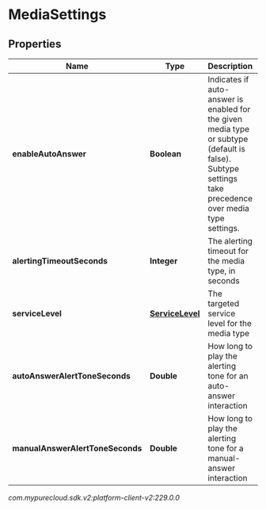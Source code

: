 # MediaSettings


## Properties

| Name | Type | Description | Notes |
| ------------ | ------------- | ------------- | ------------- |
| **enableAutoAnswer** | **Boolean** | Indicates if auto-answer is enabled for the given media type or subtype (default is false).  Subtype settings take precedence over media type settings. |  [optional] |
| **alertingTimeoutSeconds** | **Integer** | The alerting timeout for the media type, in seconds |  [optional] |
| **serviceLevel** | [**ServiceLevel**](ServiceLevel) | The targeted service level for the media type |  [optional] |
| **autoAnswerAlertToneSeconds** | **Double** | How long to play the alerting tone for an auto-answer interaction |  [optional] |
| **manualAnswerAlertToneSeconds** | **Double** | How long to play the alerting tone for a manual-answer interaction |  [optional] |




_com.mypurecloud.sdk.v2:platform-client-v2:229.0.0_
